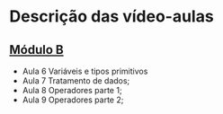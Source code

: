 # Descrição das vídeo-aulas
## [Módulo B](https://github.com/leticia09/Projetos_ITI/blob/master/JavaScript/Aulas/ModuloB.md)
- Aula 6 Variáveis e tipos primitivos
- Aula 7 Tratamento de dados;
- Aula 8 Operadores parte 1;
- Aula 9 Operadores parte 2;
